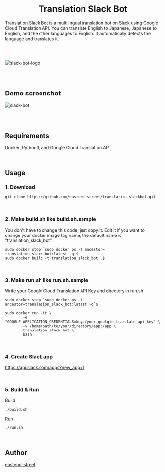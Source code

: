 <h1 align="center">Translation Slack Bot</h1>


Translation Slack Bot is a multilingual translation bot on Slack using Google Cloud Translation API. 
You can translate English to Japanese, Japanese to English, and the other languages to English. It automatically detects the language and translates it.  

<br/>
<br/>

![slack-bot-logo](https://user-images.githubusercontent.com/43656115/76172573-c47e9a80-6154-11ea-8251-ddcaaa20ebbf.png)


<br/>
<br/>

## Demo screenshot

![slack-bot](https://user-images.githubusercontent.com/43656115/62005382-4dc1ef00-b0e7-11e9-8058-540ad9dc249f.png)

<br/>
<br/>

## Requirements
Docker, Python3, and Google Cloud Translation AP

<br/>

## Usage

### 1. Download

```
git clone https://github.com/eastend-street/translation_slackbot.git
```
<br/>

### 2. Make build.sh like build.sh.sample

You don't have to change this code, just copy it. Edit it if you want to change your docker image tag name, the default name is "translation_slack_bot".

```
sudo docker stop `sudo docker ps -f ancestor= translation_slack_bot:latest -q`$
sudo docker build -t translation_slack_bot .$
```

<br/>

### 3. Make run.sh like run.sh.sample

Write your Google Cloud Translation API Key and directory in run.sh

```
sudo docker stop `sudo docker ps -f ancestor=translation_slack_bot:latest -q`$

sudo docker run -it \
        -e "GOOGLE_APPLICATION_CREDENTIALS=keys/your_goolgle_translate_api_key" \
        -v /home/path/to/your/directory/app:/app \
        translation_slack_bot \
        bash
```
<br/>


### 4. Create Slack app
https://api.slack.com/apps?new_app=1

<br/>

### 5. Build & Run

Build
```
./build.sh
```

Run
```
./run.sh
```

<br/>

## Author
[eastend-street](https://github.com/eastend-street)
